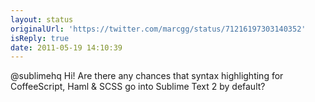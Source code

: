 ```yaml
---
layout: status
originalUrl: 'https://twitter.com/marcgg/status/71216197303140352'
isReply: true
date: 2011-05-19 14:10:39
---
```


@sublimehq Hi! Are there any chances that syntax highlighting for CoffeeScript, Haml & SCSS go into Sublime Text 2 by default?
